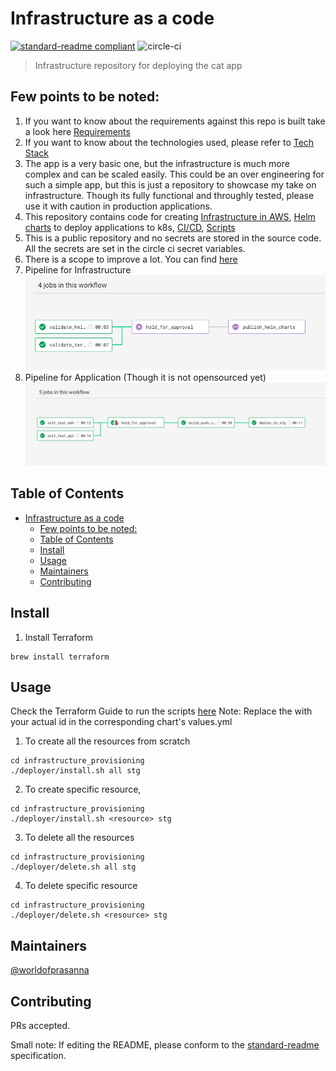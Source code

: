 # Infrastructure as a code

[![standard-readme compliant](https://img.shields.io/badge/standard--readme-OK-green.svg)](https://github.com/RichardLitt/standard-readme)
![circle-ci](https://img.shields.io/circleci/build/github/worldofprasanna/showcase-terraform-k8s/master)

> Infrastructure repository for deploying the cat app

## Few points to be noted:

1. If you want to know about the requirements against this repo is built take a look here [Requirements](Requirements.md)
2. If you want to know about the technologies used, please refer to [Tech Stack](TechStack.md)
3. The app is a very basic one, but the infrastructure is much more complex and can be scaled easily. This could be an over engineering for such a simple app, but this is just a repository to showcase my take on infrastructure. Though its fully functional and throughly tested, please use it with caution in production applications.
4. This repository contains code for creating [Infrastructure in AWS](infrastructure_provisioning/README.md), [Helm charts](charts/README.md) to deploy applications to k8s, [CI/CD](.circleci/config.yml), [Scripts](infrastructure_provisioning/deployer/README.md)
5. This is a public repository and no secrets are stored in the source code. All the secrets are set in the circle ci secret variables.
6. There is a scope to improve a lot. You can find [here](ThingsToImprove.md)
7. Pipeline for Infrastructure
![Infrastructure](assets/infrastructure-pipeline.png)
8. Pipeline for Application (Though it is not opensourced yet)
![Application](assets/app-pipeline.png)

## Table of Contents

- [Infrastructure as a code](#infrastructure-as-a-code)
  - [Few points to be noted:](#few-points-to-be-noted)
  - [Table of Contents](#table-of-contents)
  - [Install](#install)
  - [Usage](#usage)
  - [Maintainers](#maintainers)
  - [Contributing](#contributing)

## Install

1. Install Terraform
```
brew install terraform
```

## Usage

Check the Terraform Guide to run the scripts [here](TerraformGuide.md)
Note: Replace the <aws-account-id> with your actual id in the corresponding chart's values.yml

1. To create all the resources from scratch
```
cd infrastructure_provisioning
./deployer/install.sh all stg
```
2. To create specific resource,
```
cd infrastructure_provisioning
./deployer/install.sh <resource> stg
```
3. To delete all the resources
```
cd infrastructure_provisioning
./deployer/delete.sh all stg
```
4. To delete specific resource
```
cd infrastructure_provisioning
./deployer/delete.sh <resource> stg
```

## Maintainers

[@worldofprasanna](https://github.com/worldofprasanna)

## Contributing

PRs accepted.

Small note: If editing the README, please conform to the [standard-readme](https://github.com/RichardLitt/standard-readme) specification.
